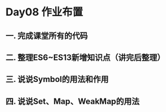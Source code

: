 # Day08 作业布置

## 一. 完成课堂所有的代码





## 二. 整理ES6~ES13新增知识点（讲完后整理）





## 三. 说说Symbol的用法和作用





## 四. 说说Set、Map、WeakMap的用法

































